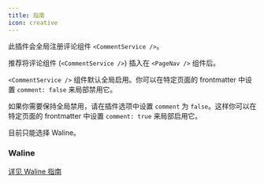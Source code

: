 ```yaml
---
title: 指南
icon: creative
---
```


此插件会全局注册评论组件 `<CommentService />`。

推荐将评论组件 (`<CommentService />`) 插入在 `<PageNav />` 组件后。

`<CommentService />` 组件默认全局启用。你可以在特定页面的 frontmatter 中设置 `comment: false` 来局部禁用它。

如果你需要保持全局禁用，请在插件选项中设置 `comment` 为 `false`。这样你可以在特定页面的 frontmatter 中设置 `comment: true` 来局部启用它。

目前只能选择 Waline。

### Waline

[详见 Waline 指南](waline.md)
